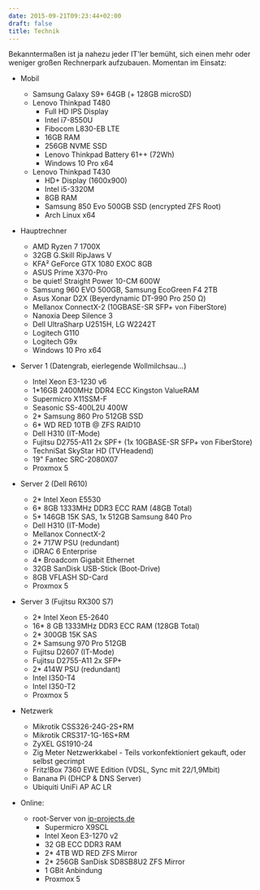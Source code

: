 ```yaml
---
date: 2015-09-21T09:23:44+02:00
draft: false
title: Technik
---
```


Bekanntermaßen ist ja nahezu jeder IT'ler bemüht, sich einen mehr oder weniger großen Rechnerpark aufzubauen. Momentan im Einsatz:

+ Mobil
	+ Samsung Galaxy S9+ 64GB (+ 128GB microSD)
	+ Lenovo Thinkpad T480
		+ Full HD IPS Display
		+ Intel i7-8550U
		+ Fibocom L830-EB LTE
		+ 16GB RAM
		+ 256GB NVME SSD
		+ Lenovo Thinkpad Battery 61++ (72Wh)
		+ Windows 10 Pro x64
	+ Lenovo Thinkpad T430
		+ HD+ Display (1600x900)
		+ Intel i5-3320M
		+ 8GB RAM
		+ Samsung 850 Evo 500GB SSD (encrypted ZFS Root)
		+ Arch Linux x64

+ Hauptrechner
	+ AMD Ryzen 7 1700X
	+ 32GB G.Skill RipJaws V
	+ KFA² GeForce GTX 1080 EXOC 8GB
	+ ASUS Prime X370-Pro
	+ be quiet! Straight Power 10-CM 600W
	+ Samsung 960 EVO 500GB, Samsung EcoGreen F4 2TB
	+ Asus Xonar D2X (Beyerdynamic DT-990 Pro 250 Ω)
	+ Mellanox ConnectX-2 (10GBASE-SR SFP+ von FiberStore)
	+ Nanoxia Deep Silence 3
	+ Dell UltraSharp U2515H, LG W2242T
	+ Logitech G110
	+ Logitech G9x
	+ Windows 10 Pro x64
 
+ Server 1 (Datengrab, eierlegende Wollmilchsau...)
	+ Intel Xeon E3-1230 v6
	+ 1*16GB 2400MHz DDR4 ECC Kingston ValueRAM
	+ Supermicro X11SSM-F
	+ Seasonic SS-400L2U 400W
	+ 2* Samsung 860 Pro 512GB SSD
	+ 6* WD RED 10TB @ ZFS RAID10
	+ Dell H310 (IT-Mode)
	+ Fujitsu D2755-A11 2x SPF+ (1x 10GBASE-SR SFP+ von FiberStore)
	+ TechniSat SkyStar HD (TVHeadend)
	+ 19" Fantec SRC-2080X07
	+ Proxmox 5
 
+ Server 2 (Dell R610)
	+ 2* Intel Xeon E5530
	+ 6* 8GB 1333MHz DDR3 ECC RAM (48GB Total)
	+ 5* 146GB 15K SAS, 1x 512GB Samsung 840 Pro
	+ Dell H310 (IT-Mode)
	+ Mellanox ConnectX-2
	+ 2* 717W PSU (redundant)
	+ iDRAC 6 Enterprise
	+ 4* Broadcom Gigabit Ethernet
	+ 32GB SanDisk USB-Stick (Boot-Drive)
	+ 8GB VFLASH SD-Card
	+ Proxmox 5

+ Server 3 (Fujitsu RX300 S7)
	+ 2* Intel Xeon E5-2640
	+ 16* 8 GB 1333MHz DDR3 ECC RAM (128GB Total)
	+ 2* 300GB 15K SAS
	+ 2* Samsung 970 Pro 512GB
	+ Fujitsu D2607 (IT-Mode)
	+ Fujitsu D2755-A11 2x SFP+
	+ 2* 414W PSU (redundant)
	+ Intel I350-T4
	+ Intel I350-T2
	+ Proxmox 5

+ Netzwerk
	+ Mikrotik CSS326-24G-2S+RM
	+ Mikrotik CRS317-1G-16S+RM
	+ ZyXEL GS1910-24
	+ Zig Meter Netzwerkkabel - Teils vorkonfektioniert gekauft, oder selbst gecrimpt
	+ Fritz!Box 7360 EWE Edition (VDSL, Sync mit 22/1,9Mbit)
	+ Banana Pi (DHCP & DNS Server)
	+ Ubiquiti UniFi AP AC LR

+ Online:
	+ root-Server von [ip-projects.de](https://www.ip-projects.de)
		+ Supermicro X9SCL
		+ Intel Xeon E3-1270 v2
		+ 32 GB ECC DDR3 RAM
		+ 2* 4TB WD RED ZFS Mirror
		+ 2* 256GB SanDisk SD8SB8U2 ZFS Mirror
		+ 1 GBit Anbindung
		+ Proxmox 5
